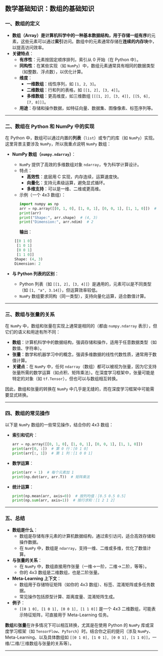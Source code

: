 ## 数学基础知识：数组的基础知识
### **一、数组的定义**
- **数组（Array）**是计算机科学中的一种基本数据结构，用于存储一组**有序**的元素，这些元素可以通过**索引**访问。数组中的元素通常存储在**连续的内存块**中，以提高访问效率。
- **关键特点**：
  - **有序性**：元素按固定顺序排列，索引从 0 开始（在 Python 中）。
  - **同构性**：在某些实现（如 `NumPy`）中，数组元素通常具有相同的数据类型（如整数、浮点数），以优化计算。
  - **维度**：
    - **一维数组**：线性序列，如 `[1, 2, 3]`。
    - **二维数组**：行和列的表格，如 `[[1, 2], [3, 4]]`。
    - **多维数组**：更高维度，如三维数组 `[[[1, 2], [3, 4]], [[5, 6], [7, 8]]]`。
  - **用途**：存储和操作数据，如特征向量、数据集、图像像素、标签序列等。

---

### **二、数组在 Python 和 NumPy 中的实现**
在 Python 中，数组可以通过内置的**列表**（`list`）或专门的库（如 `NumPy`）实现。这里背景主要涉及 `NumPy`，所以我重点说明 `NumPy` 数组：

- **NumPy 数组（`numpy.ndarray`）**：
  - `NumPy` 提供了高效的多维数组对象 `ndarray`，专为科学计算设计。
  - 特点：
    - **高效性**：底层用 C 实现，内存连续，运算速度快。
    - **向量化**：支持元素级运算，避免显式循环。
    - **多维支持**：可以是一维、二维或更高维。
  - 示例（一个 4x3 数组）：
    ```python
    import numpy as np
    arr = np.array([[0, 1, 0], [1, 0, 1], [0, 0, 1], [1, 1, 0]])  # 二维数组
    print(arr)
    print("Shape:", arr.shape)  # (4, 3)
    print("Dimension:", arr.ndim)  # 2
    ```
    **输出**：
   ```python
    [[0 1 0]
     [1 0 1]
     [0 0 1]
     [1 1 0]]
    Shape: (4, 3)
    Dimension: 2
    ```

- **与 Python 列表的区别**：
  - Python 列表（如 `[[1, 2], [3, 4]]`）是通用的，元素可以是不同类型（如 `[1, "a", 3.14]`），但运算效率较低。
  - `NumPy` 数组要求同构（同一类型），支持向量化运算，适合数值计算。

---

### **三、数组与张量的关系**
在 `NumPy` 中，数组和张量在实现上通常是相同的（都由 `numpy.ndarray` 表示），但它们的语义和用途有所不同：
- **数组**：计算机科学中的数据结构，强调存储和操作，适用于任意数据类型（如数值、字符串）。
- **张量**：数学和机器学习中的概念，强调多维数据的线性代数性质，通常用于数值计算。
- **关键点**：在 `NumPy` 中，任何 `ndarray`（数组）都可以被视为张量，因为它支持张量所需的数学运算（如点积、矩阵乘法）。在深度学习框架中，张量可能是特定的对象（如 `tf.Tensor`），但也可以与数组相互转换。

因此，数组和张量的转换在 `NumPy` 中几乎是无缝的，而在深度学习框架中可能需要显式转换。

---


### **四、数组的常见操作**
以下是 `NumPy` 数组的一些常见操作，结合你的 4x3 数组：
- **索引和切片**：
  ```python
  arr = np.array([[0, 1, 0], [1, 0, 1], [0, 0, 1], [1, 1, 0]])
  print(arr[0, :])  # 第 0 行：[0 1 0]
  print(arr[:, 1])  # 第 1 列：[1 0 0 1]
  ```
- **数学运算**：
  ```python
  print(arr + 1)  # 每个元素加 1
  print(np.dot(arr, arr.T))  # 矩阵乘法
  ```
- **统计运算**：
  ```python
  print(np.mean(arr, axis=0))  # 按列均值：[0.5 0.5 0.5]
  print(np.sum(arr, axis=1))  # 按行求和：[1 2 1 2]
  ```

---

### **五、总结**
- **数组是什么**：
  - 数组是存储有序元素的计算机数据结构，通过索引访问，适合高效存储和操作数据。
  - 在 `NumPy` 中，数组是 `ndarray`，支持一维、二维或多维，优化了数值计算。
- **与张量的关系**：
  - 在 `NumPy` 中，数组直接用作张量（一维→一阶，二维→二阶，等等）。
  - 你的 4x3 数组是二维数组，也是二阶张量。
- **Meta-Learning 上下文**：
  - 数组用于存储特征矩阵（如你的 4x3 数组）、标签、混淆矩阵或多任务数据。
  - 常见操作包括原型计算、距离度量、混淆矩阵生成。
- **例子**：
  - `[[0 1 0], [1 0 1], [0 0 1], [1 1 0]]` 是一个 4x3 二维数组，可能表示特征矩阵，可直接用于 Meta-Learning 任务。


**数组**和**张量**在许多情况下可以相互转换，尤其是在使用 Python 的 `NumPy` 库或深度学习框架（如 `TensorFlow`、`PyTorch`）时。结合你之前的提问（涉及 `NumPy`、Meta-Learning、以及具体数组如 `[[0 1 0], [1 0 1], [0 0 1], [1 1 0]]`，一维/二维/三维数组与张量的关系等）。

---


